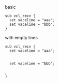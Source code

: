 basic

```vcl
sub vcl_recv {
  set vaceline = "aaa";
  set vaceline = "bbb";
}
```

with empty lines

```vcl
sub vcl_recv {
  set vaceline = "aaa";


  set vaceline = "bbb";


}
```
